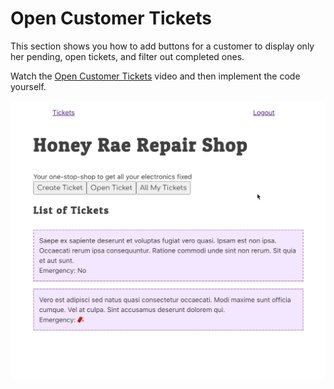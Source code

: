 # Open Customer Tickets

This section shows you how to add buttons for a customer to display only her pending, open tickets, and filter out completed ones.

Watch the [Open Customer Tickets](https://watch.screencastify.com/v/jebKMOGTujSvzQn4dV8H) video and then implement the code yourself.

<img src="./images/honey-rae-open-tickets.gif" width="600px" alt="Animation showing two buttons that toggle between showing open tickets and all tickets" />

